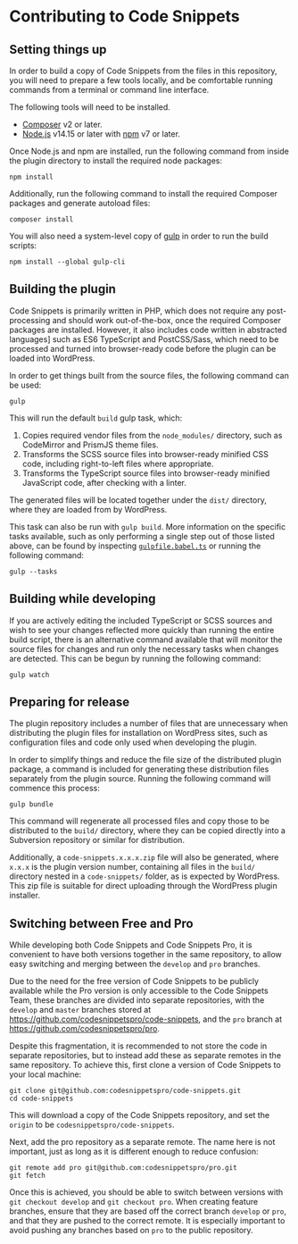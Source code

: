 # Contributing to Code Snippets

## Setting things up

In order to build a copy of Code Snippets from the files in this repository, you will need to prepare a few tools
locally, and be comfortable running commands from a terminal or command line interface.

The following tools will need to be installed.

- [Composer](https://getcomposer.org/download/) v2 or later.
- [Node.js](https://nodejs.org/en/download/) v14.15 or later with
[npm](https://docs.npmjs.com/downloading-and-installing-node-js-and-npm) v7 or later.

Once Node.js and npm are installed, run the following command from inside the plugin directory to install the required
node packages:

    npm install

Additionally, run the following command to install the required Composer packages and generate autoload files:

    composer install

You will also need a system-level copy of [gulp](https://gulpjs.com/docs/en/getting-started/quick-start) in order to
run the build scripts:

    npm install --global gulp-cli

## Building the plugin

Code Snippets is primarily written in PHP, which does not require any post-processing and should work out-of-the-box,
once the required Composer packages are installed. However, it also includes code written in abstracted languages]
such as ES6 TypeScript and PostCSS/Sass, which need to be processed and turned into browser-ready code before the
plugin can be loaded into WordPress.

In order to get things built from the source files, the following command can be used:

    gulp

This will run the default `build` gulp task, which:

1. Copies required vendor files from the `node_modules/` directory, such as CodeMirror and PrismJS theme files.
2. Transforms the SCSS source files into browser-ready minified CSS code, including right-to-left files where appropriate.
3. Transforms the TypeScript source files into browser-ready minified JavaScript code, after checking with a linter.

The generated files will be located together under the `dist/` directory, where they are loaded from by WordPress.

This task can also be run with `gulp build`. More information on the specific tasks available, such as only performing
a single step out of those listed above, can be found by inspecting [`gulpfile.babel.ts`](gulpfile.babel.ts) or running
the following command:

    gulp --tasks

## Building while developing

If you are actively editing the included TypeScript or SCSS sources and wish to see your changes reflected more quickly
than running the entire build script, there is an alternative command available that will monitor the source files
for changes and run only the necessary tasks when changes are detected. This can be begun by running the following
command:

    gulp watch

## Preparing for release

The plugin repository includes a number of files that are unnecessary when distributing the plugin files for
installation on WordPress sites, such as configuration files and code only used when developing the plugin.

In order to simplify things and reduce the file size of the distributed plugin package, a command is included for
generating these distribution files separately from the plugin source. Running the following command will commence this
process:

    gulp bundle

This command will regenerate all processed files and copy those to be distributed to the `build/` directory, where they
can be copied directly into a Subversion repository or similar for distribution.

Additionally, a `code-snippets.x.x.x.zip` file will also be generated, where `x.x.x` is the plugin version number,
containing all files in the `build/` directory nested in a `code-snippets/` folder, as is expected by WordPress. This
zip file is suitable for direct uploading through the WordPress plugin installer.

## Switching between Free and Pro

While developing both Code Snippets and Code Snippets Pro, it is convenient to have both versions together in the same
repository, to allow easy switching and merging between the `develop` and `pro` branches.

Due to the need for the free version of Code Snippets to be publicly available while the Pro version is only accessible
to the Code Snippets Team, these branches are divided into separate repositories, with the `develop` and `master`
branches stored at <https://github.com/codesnippetspro/code-snippets>, and the `pro` branch at
<https://github.com/codesnippetspro/pro>.

Despite this fragmentation, it is recommended to not store the code in separate repositories, but to instead add these
as separate remotes in the same repository. To achieve this, first clone a version of Code Snippets to your local
machine:

    git clone git@github.com:codesnippetspro/code-snippets.git
    cd code-snippets

This will download a copy of the Code Snippets repository, and set the `origin` to be `codesnippetspro/code-snippets`.

Next, add the pro repository as a separate remote. The name here is not important, just as long as it is different
enough to reduce confusion:

    git remote add pro git@github.com:codesnippetspro/pro.git
    git fetch

Once this is achieved, you should be able to switch between versions with `git checkout develop` and `git checkout pro`.
When creating feature branches, ensure that they are based off the correct branch `develop` or `pro`, and that they
are pushed to the correct remote. It is especially important to avoid pushing any branches based on `pro` to the public
repository.

